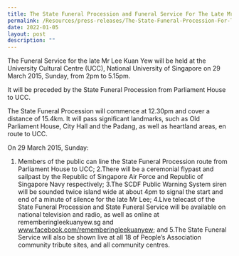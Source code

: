 ```yaml
---
title: The State Funeral Procession and Funeral Service For The Late Mr Lee Kuan Yew
permalink: /Resources/press-releases/The-State-Funeral-Procession-For-The-Late-Mr-Lee-Kuan-Yew
date: 2022-01-05
layout: post
description: ""
---
```

The Funeral Service for the late Mr Lee Kuan Yew will be held at the University Cultural Centre (UCC), National University of Singapore on 29 March 2015, Sunday, from 2pm to 5.15pm.

It will be preceded by the State Funeral Procession from Parliament House to UCC.

The State Funeral Procession will commence at 12.30pm and cover a distance of 15.4km. It will pass significant landmarks, such as Old Parliament House, City Hall and the Padang, as well as heartland areas, en route to UCC.

On 29 March 2015, Sunday:

1. Members of the public can line the State Funeral Procession route from Parliament House to UCC;
2.There will be a ceremonial flypast and sailpast by the Republic of Singapore Air Force and Republic of Singapore Navy respectively;
3.The SCDF Public Warning System siren will be sounded twice island wide at about 4pm to signal the start and end of a minute of silence for the late Mr Lee;
4.Live telecast of the State Funeral Procession and State Funeral Service will be available on national television and radio, as well as online at rememberingleekuanyew.sg and www.facebook.com/rememberingleekuanyew; and
5.The State Funeral Service will also be shown live at all 18 of People’s Association community tribute sites, and all community centres.